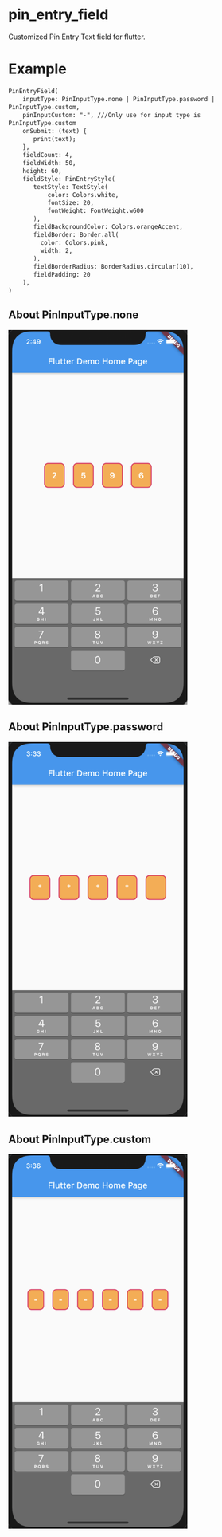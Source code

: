 # pin_entry_field
Customized Pin Entry Text field for flutter.

# Example

```
PinEntryField(
    inputType: PinInputType.none | PinInputType.password | PinInputType.custom,
    pinInputCustom: "-", ///Only use for input type is PinInputType.custom
    onSubmit: (text) {
       print(text);
    },
    fieldCount: 4,
    fieldWidth: 50,
    height: 60,
    fieldStyle: PinEntryStyle(
       textStyle: TextStyle(
           color: Colors.white,
           fontSize: 20,
           fontWeight: FontWeight.w600
       ),
       fieldBackgroundColor: Colors.orangeAccent,
       fieldBorder: Border.all(
         color: Colors.pink,
         width: 2,
       ),
       fieldBorderRadius: BorderRadius.circular(10),
       fieldPadding: 20
    ),
)
```
## About PinInputType.none
<img src="images/1.png" width="360"/>

## About PinInputType.password
<img src="images/2.png" width="360"/>

## About PinInputType.custom
<img src="images/3.png" width="360"/>
